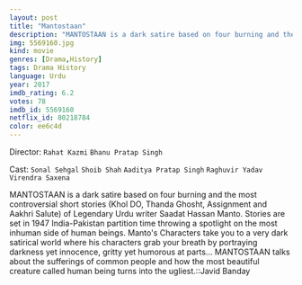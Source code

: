 ```yaml
---
layout: post
title: "Mantostaan"
description: "MANTOSTAAN is a dark satire based on four burning and the most controversial short stories (Khol DO, Thanda Ghosht, Assignment and Aakhri Salute) of Legendary Urdu writer Saadat Hassan Manto. Stories are set in 1947 India-Pakistan partition time throwing a spotlight on the most inhuman side of human beings. Manto's Characters take you to a very dark satirical world where his characters grab your breath by .."
img: 5569160.jpg
kind: movie
genres: [Drama,History]
tags: Drama History 
language: Urdu
year: 2017
imdb_rating: 6.2
votes: 78
imdb_id: 5569160
netflix_id: 80218784
color: ee6c4d
---
```

Director: `Rahat Kazmi` `Bhanu Pratap Singh`  

Cast: `Sonal Sehgal` `Shoib Shah` `Aaditya Pratap Singh` `Raghuvir Yadav` `Virendra Saxena` 

MANTOSTAAN is a dark satire based on four burning and the most controversial short stories (Khol DO, Thanda Ghosht, Assignment and Aakhri Salute) of Legendary Urdu writer Saadat Hassan Manto. Stories are set in 1947 India-Pakistan partition time throwing a spotlight on the most inhuman side of human beings. Manto's Characters take you to a very dark satirical world where his characters grab your breath by portraying darkness yet innocence, gritty yet humorous at parts... MANTOSTAAN talks about the sufferings of common people and how the most beautiful creature called human being turns into the ugliest.::Javid Banday